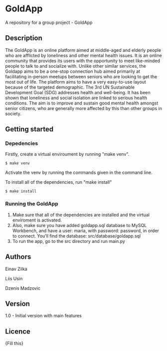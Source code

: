 # GoldApp
A repository for a group project - GoldApp

## Description
The GoldApp is an online platform aimed at middle-aged and elderly people who are afflicted by loneliness and other mental health issues. It is an online community that provides its users with the opportunity to meet like-minded people to talk to and socialize with. Unlike other similar services, the Goldapp aims to be a one-stop connection hub aimed primarily at facilitating in-person meetups between seniors who are looking to get the most out of life. The platform aims to have a very easy-to-use layout because of the targeted demographic. The 3rd  UN Sustainable Development Goal (SDG) addresses health and well-being. It has been shown that loneliness and social isolation are linked to serious health conditions. The aim is to improve and sustain good mental health amongst senior citizens, who are generally more affected by this than other groups in society.

## Getting started

### Depedencies
Firstly, create a virtual enviroument by running "make venv".
```
$ make venv
```
Activate the venv by running the commands given in the command line.

To install all of the dependencies, run "make install"
```
$ make install
```

### Running the GoldApp

1. Make sure that all of the dependencies are installed and the virtual enviroment is activated.
2. Also, make sure you have added goldapp.sql database to MySQL Workbench,
   and have a user: maria, with password: password, in order to connect.
   You'll find the database: src/database/goldapp.sql
3. To run the app, go to the src directory and run main.py

## Authors
Einav Zilka

Liis Usin

Dzenis Madzovic

## Version
1.0 - Initial version with main features

## Licence 
{Fill this}
